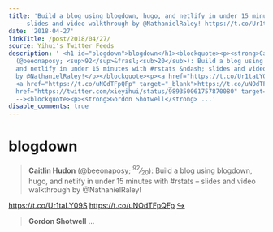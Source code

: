 ```yaml
---
title: 'Build a blog using blogdown, hugo, and netlify in under 15 minutes with #rstats
  -- slides and video walkthrough by @NathanielRaley! https://t.co/Ur1taLY09S https://t.co/uNOdTFpQFp'
date: '2018-04-27'
linkTitle: /post/2018/04/27/
source: Yihui's Twitter Feeds
description: ' <h1 id="blogdown">blogdown</h1><blockquote><p><strong>Caitlin Hudon</strong>
  (@beeonaposy; <sup>92</sup>&frasl;<sub>20</sub>): Build a blog using blogdown, hugo,
  and netlify in under 15 minutes with #rstats &ndash; slides and video walkthrough
  by @NathanielRaley!</p></blockquote><p><a href="https://t.co/Ur1taLY09S" target="_blank">https://t.co/Ur1taLY09S</a>
  <a href="https://t.co/uNOdTFpQFp" target="_blank">https://t.co/uNOdTFpQFp</a> <a
  href="https://twitter.com/xieyihui/status/989350061757870080" target="_blank">&#8618;</a></p><!--
  --><blockquote><p><strong>Gordon Shotwell</strong> ...'
disable_comments: true
---
```

 <h1 id="blogdown">blogdown</h1><blockquote><p><strong>Caitlin Hudon</strong> (@beeonaposy; <sup>92</sup>&frasl;<sub>20</sub>): Build a blog using blogdown, hugo, and netlify in under 15 minutes with #rstats &ndash; slides and video walkthrough by @NathanielRaley!</p></blockquote><p><a href="https://t.co/Ur1taLY09S" target="_blank">https://t.co/Ur1taLY09S</a> <a href="https://t.co/uNOdTFpQFp" target="_blank">https://t.co/uNOdTFpQFp</a> <a href="https://twitter.com/xieyihui/status/989350061757870080" target="_blank">&#8618;</a></p><!-- --><blockquote><p><strong>Gordon Shotwell</strong> ...